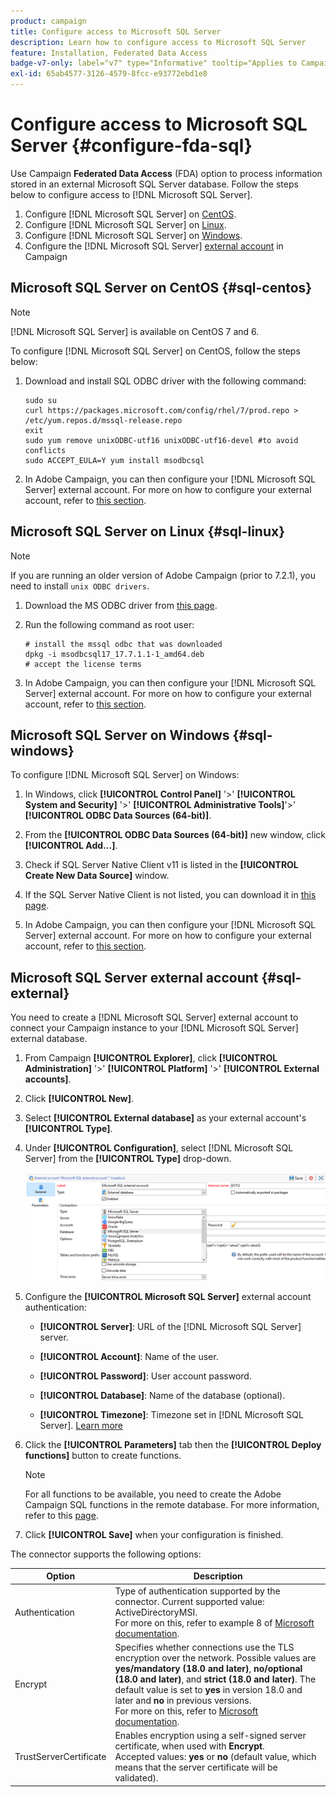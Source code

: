 ```yaml
---
product: campaign
title: Configure access to Microsoft SQL Server
description: Learn how to configure access to Microsoft SQL Server
feature: Installation, Federated Data Access
badge-v7-only: label="v7" type="Informative" tooltip="Applies to Campaign Classic v7 only"
exl-id: 65ab4577-3126-4579-8fcc-e93772ebd1e8
---
```

# Configure access to Microsoft SQL Server {#configure-fda-sql}



Use Campaign **Federated Data Access** (FDA) option to process information stored in an external Microsoft SQL Server database. Follow the steps below to configure access to [!DNL Microsoft SQL Server].

1. Configure [!DNL Microsoft SQL Server] on [CentOS](#sql-centos).
1. Configure [!DNL Microsoft SQL Server] on [Linux](#sql-linux).
1. Configure [!DNL Microsoft SQL Server] on [Windows](#sql-windows).
1. Configure the [!DNL Microsoft SQL Server] [external account](#sql-external) in Campaign

## Microsoft SQL Server on CentOS {#sql-centos}

>[!NOTE]
>
> [!DNL Microsoft SQL Server] is available on CentOS 7 and 6.

To configure [!DNL Microsoft SQL Server] on CentOS, follow the steps below:

1. Download and install SQL ODBC driver with the following command:

    ``` 
    sudo su
    curl https://packages.microsoft.com/config/rhel/7/prod.repo > /etc/yum.repos.d/mssql-release.repo
    exit
    sudo yum remove unixODBC-utf16 unixODBC-utf16-devel #to avoid conflicts
    sudo ACCEPT_EULA=Y yum install msodbcsql
    ``` 

1. In Adobe Campaign, you can then configure your [!DNL Microsoft SQL Server] external account. For more on how to configure your external account, refer to [this section](#sql-external).

## Microsoft SQL Server on Linux {#sql-linux}

>[!NOTE]
>
> If you are running an older version of Adobe Campaign (prior to 7.2.1), you need to install `unix ODBC drivers`.

1. Download the MS ODBC driver from [this page](https://packages.microsoft.com/ubuntu/16.04/prod/pool/main/m/msodbcsql17/).

1. Run the following command as root user:

    ``` 
    # install the mssql odbc that was downloaded
    dpkg -i msodbcsql17_17.7.1.1-1_amd64.deb
    # accept the license terms
    ``` 

1. In Adobe Campaign, you can then configure your [!DNL Microsoft SQL Server] external account. For more on how to configure your external account, refer to [this section](#sql-external).

## Microsoft SQL Server on Windows {#sql-windows}

To configure [!DNL Microsoft SQL Server] on Windows:

1. In Windows, click **[!UICONTROL Control Panel]** '>' **[!UICONTROL System and Security]** '>' **[!UICONTROL Administrative Tools]**'>' **[!UICONTROL ODBC Data Sources (64-bit)]**.

1. From the **[!UICONTROL ODBC Data Sources (64-bit)]** new window, click **[!UICONTROL Add...]**.

1. Check if SQL Server Native Client v11 is listed in the **[!UICONTROL Create New Data Source]** window.

1. If the SQL Server Native Client is not listed, you can download it in [this page](https://www.microsoft.com/en-my/download/details.aspx?id=36434).

1. In Adobe Campaign, you can then configure your [!DNL Microsoft SQL Server] external account. For more on how to configure your external account, refer to [this section](#sql-external).

## Microsoft SQL Server external account {#sql-external}

You need to create a [!DNL Microsoft SQL Server] external account to connect your Campaign instance to your [!DNL Microsoft SQL Server] external database.

1. From Campaign **[!UICONTROL Explorer]**, click **[!UICONTROL Administration]** '>' **[!UICONTROL Platform]** '>' **[!UICONTROL External accounts]**.

1. Click **[!UICONTROL New]**.

1. Select **[!UICONTROL External database]** as your external account's **[!UICONTROL Type]**.

1. Under **[!UICONTROL Configuration]**, select [!DNL Microsoft SQL Server] from the **[!UICONTROL Type]** drop-down.

    ![](assets/sql.png)

1. Configure the **[!UICONTROL Microsoft SQL Server]** external account authentication:

    * **[!UICONTROL Server]**: URL of the [!DNL Microsoft SQL Server] server.

    * **[!UICONTROL Account]**: Name of the user.

    * **[!UICONTROL Password]**: User account password.

    * **[!UICONTROL Database]**: Name of the database (optional).

    * **[!UICONTROL Timezone]**: Timezone set in [!DNL Microsoft SQL Server]. [Learn more](https://docs.microsoft.com/en-us/sql/t-sql/functions/current-timezone-transact-sql?view=sql-server-ver15)

1. Click the **[!UICONTROL Parameters]** tab then the **[!UICONTROL Deploy functions]** button to create functions.

    >[!NOTE]
    >
    >For all functions to be available, you need to create the Adobe Campaign SQL functions in the remote database. For more information, refer to this [page](../../configuration/using/adding-additional-sql-functions.md).

1. Click **[!UICONTROL Save]** when your configuration is finished.

The connector supports the following options:

| Option   |  Description |
|---|---|
|  Authentication | Type of authentication supported by the connector. Current supported value: ActiveDirectoryMSI. <br> For more on this, refer to example 8 of [Microsoft documentation](https://docs.microsoft.com/en-us/sql/connect/odbc/using-azure-active-directory?view=sql-server-ver15#example-connection-strings).|
|  Encrypt |  Specifies whether connections use the TLS encryption over the network. Possible values are **yes/mandatory (18.0 and later)**, **no/optional (18.0 and later)**, and **strict (18.0 and later)**. The default value is set to **yes** in version 18.0 and later and **no** in previous versions. <br>For more on this, refer to [Microsoft documentation](https://docs.microsoft.com/en-us/sql/connect/odbc/dsn-connection-string-attribute?view=azure-sqldw-latest#encrypt). |
|  TrustServerCertificate | Enables encryption using a self-signed server certificate, when used with **Encrypt**. <br>Accepted values: **yes** or **no** (default value, which means that the server certificate will be validated).|
